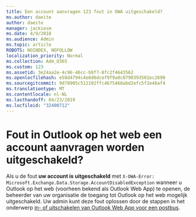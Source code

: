```yaml
---
title: Een account aanvragen 123 fout in OWA uitgeschakeld?
ms.author: daeite
author: daeite
manager: jackiesm
ms.date: 4/9/2018
ms.audience: Admin
ms.topic: article
ROBOTS: NOINDEX, NOFOLLOW
localization_priority: Normal
ms.collection: Adm_O365
ms.custom: 123
ms.assetid: 3e24aa2e-4c96-46cc-b9f7-8fc2f4643562
ms.openlocfilehash: e58d4794c4e6d6dcef9f9a8c0790393501ec2690
ms.sourcegitcommit: 9d78905c512192ffc4675468abd2efc5f2e4baf4
ms.translationtype: MT
ms.contentlocale: nl-NL
ms.lasthandoff: 04/23/2019
ms.locfileid: "32400712"
---
```

# <a name="getting-an-account-disabled-error-in-outlook-on-the-web"></a>Fout in Outlook op het web een account aanvragen worden uitgeschakeld?

Als u de fout **uw account is uitgeschakeld** met `X-OWA-Error: Microsoft.Exchange.Data.Storage.AccountDisabledException` wanneer u Outlook op het web (voorheen bekend als Outlook Web App) te openen, de beheerder van uw organisatie de toegang tot Outlook op het web mogelijk uitgeschakeld. Uw admin kunt deze fout oplossen door de stappen in het onderwerp [in- of uitschakelen van Outlook Web App voor een postbus](https://technet.microsoft.com/library/bb124124%28v=exchg.150%29.aspx).